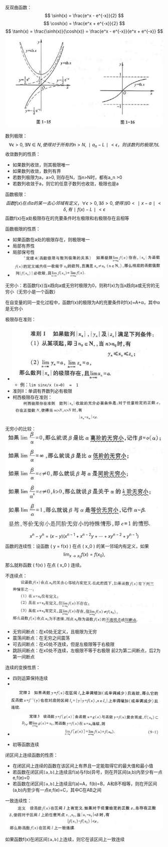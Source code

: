 反双曲函数：
$$
\sinh(x) = \frac{e^x - e^{-x}}{2}
$$
$$
\cosh(x) = \frac{e^x + e^{-x}}{2}
$$
$$
\tanh(x) = \frac{\sinh(x)}{\cosh(x)} = \frac{e^x - e^{-x}}{e^x + e^{-x}}
$$
![sinh](sinh.png)

数列极限：$$∀ϵ>0,∃N∈N,使得对于所有的 n>N,∣a_n​−L∣<ϵ，则该数列的极限为L $$
收敛数列的性质：
- 如果数列收敛，则其极限唯一
- 如果数列收敛，数列有界
- 若数列极限为a，a>0, 则存在N，当n>N时，都有a_n >0
- 若数列收敛于a，则它的任意子数列也收敛，极限也是a

函数极限：$$函数f(x)在点a的某一去心邻域有定义，∀ϵ>0,∃δ>0,使得当 0<∣x−a∣<δ,有 ∣f(x)−L∣<ϵ$$
函数f(x)在a处极限存在的充要条件时左极限和右极限存在且相等

函数极限的性质：
- 如果函数在a处的极限存在，则极限唯一
- 局部有界性
- 局部保号性
- ![flimit](flimit.png)

无穷小：若函数f(x)当x趋向a或无穷时极限为0，则称f(x)为当x趋向a或无穷的无穷小（无穷小是一个函数）

在自变量的同一变化过程中，函数f(x)的极限为A的充要条件时f(x)=A+α，其中α是无穷小

极限存在准则：
- ![rule1](rule1.png)
	- 例：`lim sinx/x (x→0)  =  1`
- 准则II：单调有界数列必有极限
- 柯西极限存在准则：![rule2](rule2.png)

无穷小的比较：![infsmall](infsmall.png)

$$ x^n - y^n = (x - y) \left( x^{n-1} + x^{n-2}y + \cdots + xy^{n-2} + y^{n-1} \right)
 $$

函数的连续性：设函数 \( y = f(x) \) 在点 \( x_0 \) 的某一邻域内有定义，如果
$$
\lim_{x \to x_0} f(x) = f(x_0),
$$那么就称函数 \( f(x) \) 在点 \( x_0 \) 连续。

不连续点：
![](./infinitepoint.png)
- 无穷间断点：在x0处无定义，且极限为无穷
- 震荡间断点：在无穷之间震荡
- 可去间断点：在x0处不连续，但是左极限等于右极限
- 跳跃间断点：在x0处不连续，左极限不等于右极限
	前2为第二间断点，后2为第一间断点

连续的变换性质：
- 四则运算保持连续
- 
![](./al1.png)
- ![](al2.png)

- 初等函数连续


闭区间上连续函数的性质：
- 在闭区间上连续的函数在该区间上有界且一定能取得它的最大值和最小值
- 若函数在闭区间`[a,b]`上连续且f(a)与f(b)异号，则在开区间(a,b)内至少有一点e,f(e)=0
- 若函数在闭区间`[a,b]`上连续且f(a)=A，f(b)=B，A和B不相等，则在开区间(a,b)内至少有一点e,f(e)=C，其中C在AB之间

一致连续性：![](./consist.png)

如果函数f(x)在闭区间`[a,b]`上连续，则它在该区间上一致连续


